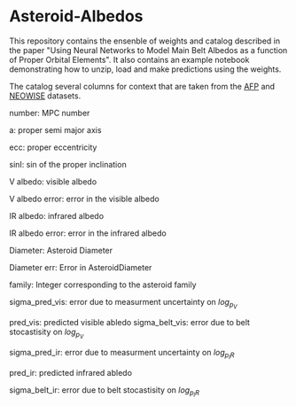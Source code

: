 # Asteroid-Albedos

This repository contains the ensenble of weights and catalog described in the paper "Using Neural Networks to Model Main Belt Albedos as a function of Proper Orbital Elements".  It also contains an example notebook demonstrating how to unzip, load and make predictions using the weights. 


The catalog several columns for context that are taken from the [AFP](http://asteroids.matf.bg.ac.rs/fam/) and [NEOWISE](https://sbn.psi.edu/pds/resource/neowisediam.html) datasets. 

number: MPC number

a: proper semi major axis

ecc: proper eccentricity

sinI: sin of the proper inclination

V albedo: visible albedo

V albedo error:  error in the visible albedo

IR albedo: infrared albedo

IR albedo error:  error in the infrared albedo

Diameter: Asteroid Diameter

Diameter err: Error in AsteroidDiameter

family: Integer corresponding to the asteroid family

sigma_pred_vis: error due to measurment uncertainty 
on $log_{p_V}$

pred_vis: predicted visible abledo
sigma_belt_vis: error due to belt stocastisity on 
$log_{p_V}$

sigma_pred_ir: error due to measurment uncertainty on $log_{p_IR}$

pred_ir: predicted infrared abledo

sigma_belt_ir: error due to belt stocastisity on $log_{p_IR}$

